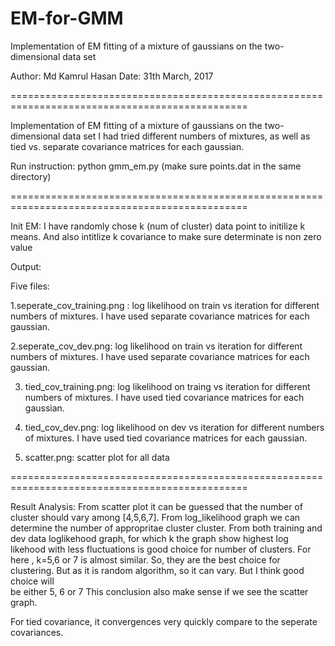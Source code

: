 # EM-for-GMM
Implementation of EM fitting of a mixture of gaussians on the two-dimensional data set

Author: Md Kamrul Hasan
Date: 31th March, 2017

===============================================================================================

Implementation of EM fitting of a mixture of gaussians on the two-dimensional data set
I had tried different numbers of mixtures, as well as tied vs. separate covariance matrices 
for each gaussian.

Run instruction: python gmm_em.py (make sure points.dat in the same directory)


===============================================================================================

Init EM:
	I have randomly chose k (num of cluster) data point to initilize k means.
	And also intitlize k covariance to make sure determinate is non zero value 


Output:

Five files:

  1.seperate_cov_training.png :
  	 log likelihood on train  vs iteration for different numbers of mixtures. I have used separate 
     covariance matrices for each gaussian.

  2.seperate_cov_dev.png:
  	 log likelihood on train  vs iteration for different numbers of mixtures. I have used separate 
     covariance matrices for each gaussian.


  3. tied_cov_training.png:
      log likelihood on traing  vs iteration for different numbers of mixtures. I have used tied 
      covariance matrices for each gaussian.

  4. tied_cov_dev.png:
  	 log likelihood on dev  vs iteration for different numbers of mixtures. I have used tied covariance 
     matrices for each gaussian.

  5. scatter.png:
     scatter plot for all data


===============================================================================================

 Result Analysis:
 From scatter plot it can be guessed that the number of cluster should vary among [4,5,6,7]. From 
 log_likelihood graph we can determine the number of appropritae cluster cluster. From both training
  and dev data loglikehood graph, for which k the graph show highest log likehood with less fluctuations 
  is good choice for number of clusters. For here , k=5,6 or 7 is almost similar. So, they are the best 
  choice for clustering. But as it is random algorithm, so it can vary. But I think good choice will  
  be either 5, 6 or 7 This conclusion also make sense if we see the scatter graph.

 For tied covariance, it convergences very quickly compare to the seperate covariances. 
